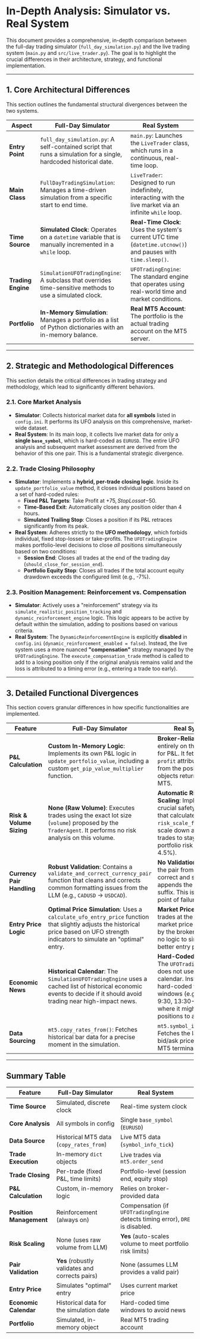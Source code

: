 # In-Depth Analysis: Simulator vs. Real System

This document provides a comprehensive, in-depth comparison between the full-day trading simulator (`full_day_simulation.py`) and the live trading system (`main.py` and `src/live_trader.py`). The goal is to highlight the crucial differences in their architecture, strategy, and functional implementation.

---

## 1. Core Architectural Differences

This section outlines the fundamental structural divergences between the two systems.

| Aspect          | Full-Day Simulator                                                                                             | Real System                                                                                                   |
| --------------- | -------------------------------------------------------------------------------------------------------------- | ------------------------------------------------------------------------------------------------------------- |
| **Entry Point** | `full_day_simulation.py`: A self-contained script that runs a simulation for a single, hardcoded historical date. | `main.py`: Launches the `LiveTrader` class, which runs in a continuous, real-time loop.                      |
| **Main Class**  | `FullDayTradingSimulation`: Manages a time-driven simulation from a specific start to end time.                  | `LiveTrader`: Designed to run indefinitely, interacting with the live market via an infinite `while` loop.      |
| **Time Source** | **Simulated Clock**: Operates on a `datetime` variable that is manually incremented in a `while` loop.           | **Real-Time Clock**: Uses the system's current UTC time (`datetime.utcnow()`) and pauses with `time.sleep()`. |
| **Trading Engine**| `SimulationUFOTradingEngine`: A subclass that overrides time-sensitive methods to use a simulated clock.         | `UFOTradingEngine`: The standard engine that operates using real-world time and market conditions.          |
| **Portfolio**   | **In-Memory Simulation**: Manages a portfolio as a list of Python dictionaries with an in-memory balance.        | **Real MT5 Account**: The portfolio is the actual trading account on the MT5 server.                          |

---

## 2. Strategic and Methodological Differences

This section details the critical differences in trading strategy and methodology, which lead to significantly different behaviors.

### 2.1. Core Market Analysis

-   **Simulator**: Collects historical market data for **all symbols** listed in `config.ini`. It performs its UFO analysis on this comprehensive, market-wide dataset.
-   **Real System**: In its main loop, it collects live market data for only a **single `base_symbol`**, which is hard-coded as `EURUSD`. The entire UFO analysis and subsequent market assessment are derived from the behavior of this one pair. This is a fundamental strategic divergence.

### 2.2. Trade Closing Philosophy

-   **Simulator**: Implements a **hybrid, per-trade closing logic**. Inside its `update_portfolio_value` method, it closes individual positions based on a set of hard-coded rules:
    -   **Fixed P&L Targets**: Take Profit at +$75, Stop Loss at -$50.
    -   **Time-Based Exit**: Automatically closes any position older than 4 hours.
    -   **Simulated Trailing Stop**: Closes a position if its P&L retraces significantly from its peak.
-   **Real System**: Adheres strictly to the **UFO methodology**, which forbids individual, fixed stop-losses or take-profits. The `UFOTradingEngine` makes portfolio-level decisions to close *all* positions simultaneously based on two conditions:
    -   **Session End**: Closes all trades at the end of the trading day (`should_close_for_session_end`).
    -   **Portfolio Equity Stop**: Closes all trades if the total account equity drawdown exceeds the configured limit (e.g., -7%).

### 2.3. Position Management: Reinforcement vs. Compensation

-   **Simulator**: Actively uses a "reinforcement" strategy via its `simulate_realistic_position_tracking` and `dynamic_reinforcement_engine` logic. This logic appears to be active by default within the simulation, adding to positions based on various criteria.
-   **Real System**: The `DynamicReinforcementEngine` is explicitly **disabled** in `config.ini` (`dynamic_reinforcement_enabled = false`). Instead, the live system uses a more nuanced **"compensation"** strategy managed by the `UFOTradingEngine`. The `execute_compensation_trade` method is called to add to a losing position only if the original analysis remains valid and the loss is attributed to a timing error (e.g., entering a trade too early).

---

## 3. Detailed Functional Divergences

This section covers granular differences in how specific functionalities are implemented.

| Feature                 | Full-Day Simulator                                                                                                                              | Real System                                                                                                                                           |
| ----------------------- | ----------------------------------------------------------------------------------------------------------------------------------------------- | ----------------------------------------------------------------------------------------------------------------------------------------------------- |
| **P&L Calculation**     | **Custom In-Memory Logic**: Implements its own P&L logic in `update_portfolio_value`, including a custom `get_pip_value_multiplier` function.      | **Broker-Reliant**: Relies entirely on the broker for P&L. It fetches the `profit` attribute directly from the position objects returned by MT5.      |
| **Risk & Volume Sizing**| **None (Raw Volume)**: Executes trades using the exact lot size (`volume`) proposed by the `TraderAgent`. It performs no risk analysis on this volume. | **Automatic Risk Scaling**: Implements a crucial safety feature that calculates a `risk_scale_factor` to scale down all proposed trades to stay within a portfolio risk limit (e.g., 4.5%). |
| **Currency Pair Handling**| **Robust Validation**: Contains a `validate_and_correct_currency_pair` function that cleans and corrects common formatting issues from the LLM (e.g., `CADUSD` -> `USDCAD`). | **No Validation**: Assumes the pair from the LLM is correct and simply appends the broker suffix. This is a potential point of failure. |
| **Entry Price Logic**   | **Optimal Price Simulation**: Uses a `calculate_ufo_entry_price` function that slightly adjusts the historical price based on UFO strength indicators to simulate an "optimal" entry. | **Market Price**: Executes trades at the current market price provided by the broker. There is no logic to simulate a better entry price. |
| **Economic News**       | **Historical Calendar**: The `SimulationUFOTradingEngine` uses a cached list of historical economic events to decide if it should avoid trading near high-impact news. | **Hard-Coded Times**: The `UFOTradingEngine` does not use a live calendar. Instead, it has hard-coded time windows (e.g., 8:30-9:30, 13:30-14:30) where it might close positions to avoid news. |
| **Data Sourcing**       | `mt5.copy_rates_from()`: Fetches historical bar data for a precise moment in the simulation.                                                    | `mt5.symbol_info_tick()`: Fetches the latest live bid/ask prices from the MT5 terminal.                                                             |

---

## Summary Table

| Feature                 | Full-Day Simulator                                       | Real System                                                                |
| ----------------------- | -------------------------------------------------------- | -------------------------------------------------------------------------- |
| **Time Source**         | Simulated, discrete clock                                | Real-time system clock                                                     |
| **Core Analysis**       | All symbols in config                                    | Single `base_symbol` (`EURUSD`)                                            |
| **Data Source**         | Historical MT5 data (`copy_rates_from`)                  | Live MT5 data (`symbol_info_tick`)                                         |
| **Trade Execution**     | In-memory `dict` objects                                 | Live trades via `mt5.order_send`                                           |
| **Trade Closing**       | Per-trade (fixed P&L, time limits)                       | Portfolio-level (session end, equity stop)                                 |
| **P&L Calculation**     | Custom, in-memory logic                                  | Relies on broker-provided data                                             |
| **Position Management** | Reinforcement (always on)                                | Compensation (if `UFOTradingEngine` detects timing error), `DRE` is disabled. |
| **Risk Scaling**        | None (uses raw volume from LLM)                          | **Yes** (auto-scales volume to meet portfolio risk limits)                 |
| **Pair Validation**     | **Yes** (robustly validates and corrects pairs)          | None (assumes LLM provides a valid pair)                                   |
| **Entry Price**         | Simulates "optimal" entry                                | Uses current market price                                                  |
| **Economic Calendar**   | Historical data for the simulation date                  | Hard-coded time windows to avoid news                                      |
| **Portfolio**           | Simulated, in-memory object                              | Real MT5 trading account                                                   |
